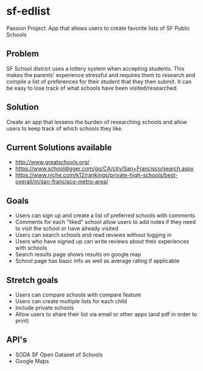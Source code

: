 # sf-edlist
Passion Project: App that allows users to create favorite lists of SF Public Schools

## Problem
SF School district uses a lottery system when accepting students. This makes the parents' experience stressful and requires them to research and compile a list of preferences for their student that they then submit. It can be easy to lose track of what schools have been visited/researched.

## Solution
Create an app that lessens the burden of researching schools and allow users to keep track of which schools they like.

## Current Solutions available
* http://www.greatschools.org/
* https://www.schooldigger.com/go/CA/city/San+Francisco/search.aspx
* https://www.niche.com/k12/rankings/private-high-schools/best-overall/m/san-francisco-metro-area/

## Goals
* Users can sign up and create a list of preferred schools with comments
* Comments for each "liked" school allow users to add notes if they need to visit the school or have already visited
* Users can search schools and read reviews without logging in
* Users who have signed up can write reviews about their experiences with schools
* Search results page shows results on google map
* School page has basic info as well as average rating if applicable

## Stretch goals
* Users can compare schools with compare feature
* Users can create multiple lists for each child
* Include private schools
* Allow users to share their list via email or other apps (and pdf in order to print)

## API's
* SODA SF Open Dataset of Schools
* Google Maps
